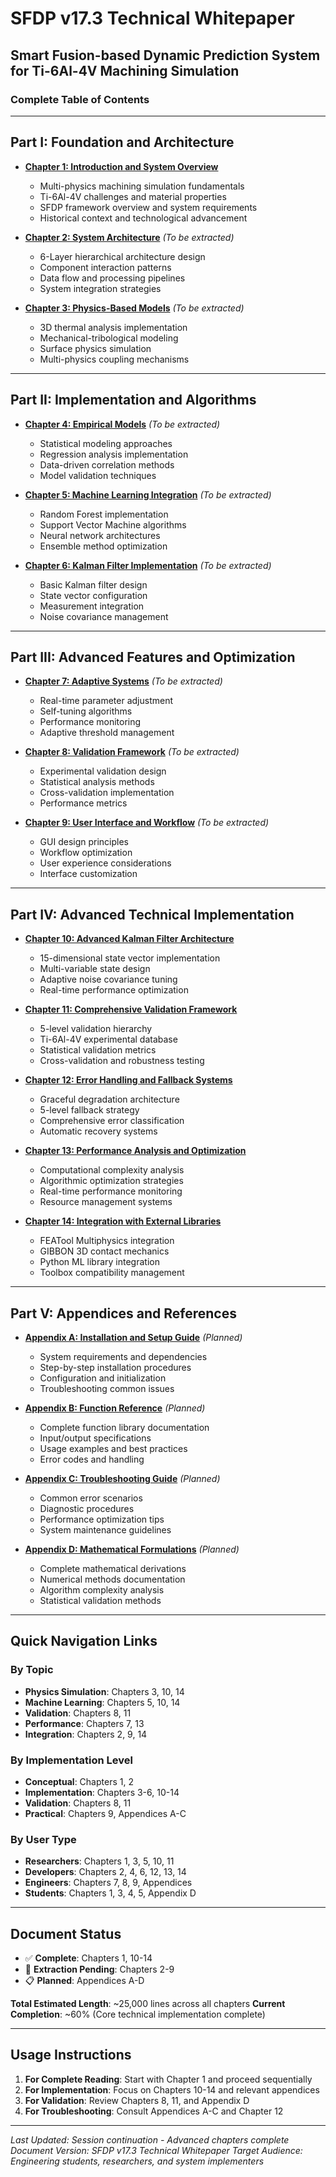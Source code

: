# SFDP v17.3 Technical Whitepaper
## Smart Fusion-based Dynamic Prediction System for Ti-6Al-4V Machining Simulation

### Complete Table of Contents

---

## Part I: Foundation and Architecture
- **[Chapter 1: Introduction and System Overview](Chapter_01.md)**
  - Multi-physics machining simulation fundamentals
  - Ti-6Al-4V challenges and material properties
  - SFDP framework overview and system requirements
  - Historical context and technological advancement

- **[Chapter 2: System Architecture](Chapter_02.md)** *(To be extracted)*
  - 6-Layer hierarchical architecture design
  - Component interaction patterns
  - Data flow and processing pipelines
  - System integration strategies

- **[Chapter 3: Physics-Based Models](Chapter_03.md)** *(To be extracted)*
  - 3D thermal analysis implementation
  - Mechanical-tribological modeling
  - Surface physics simulation
  - Multi-physics coupling mechanisms

---

## Part II: Implementation and Algorithms
- **[Chapter 4: Empirical Models](Chapter_04.md)** *(To be extracted)*
  - Statistical modeling approaches
  - Regression analysis implementation
  - Data-driven correlation methods
  - Model validation techniques

- **[Chapter 5: Machine Learning Integration](Chapter_05.md)** *(To be extracted)*
  - Random Forest implementation
  - Support Vector Machine algorithms
  - Neural network architectures
  - Ensemble method optimization

- **[Chapter 6: Kalman Filter Implementation](Chapter_06.md)** *(To be extracted)*
  - Basic Kalman filter design
  - State vector configuration
  - Measurement integration
  - Noise covariance management

---

## Part III: Advanced Features and Optimization
- **[Chapter 7: Adaptive Systems](Chapter_07.md)** *(To be extracted)*
  - Real-time parameter adjustment
  - Self-tuning algorithms
  - Performance monitoring
  - Adaptive threshold management

- **[Chapter 8: Validation Framework](Chapter_08.md)** *(To be extracted)*
  - Experimental validation design
  - Statistical analysis methods
  - Cross-validation implementation
  - Performance metrics

- **[Chapter 9: User Interface and Workflow](Chapter_09.md)** *(To be extracted)*
  - GUI design principles
  - Workflow optimization
  - User experience considerations
  - Interface customization

---

## Part IV: Advanced Technical Implementation
- **[Chapter 10: Advanced Kalman Filter Architecture](Chapter_10.md)**
  - 15-dimensional state vector implementation
  - Multi-variable state design
  - Adaptive noise covariance tuning
  - Real-time performance optimization

- **[Chapter 11: Comprehensive Validation Framework](Chapter_11.md)**
  - 5-level validation hierarchy
  - Ti-6Al-4V experimental database
  - Statistical validation metrics
  - Cross-validation and robustness testing

- **[Chapter 12: Error Handling and Fallback Systems](Chapter_12.md)**
  - Graceful degradation architecture
  - 5-level fallback strategy
  - Comprehensive error classification
  - Automatic recovery systems

- **[Chapter 13: Performance Analysis and Optimization](Chapter_13.md)**
  - Computational complexity analysis
  - Algorithmic optimization strategies
  - Real-time performance monitoring
  - Resource management systems

- **[Chapter 14: Integration with External Libraries](Chapter_14.md)**
  - FEATool Multiphysics integration
  - GIBBON 3D contact mechanics
  - Python ML library integration
  - Toolbox compatibility management

---

## Part V: Appendices and References
- **[Appendix A: Installation and Setup Guide](Appendix_A_Installation.md)** *(Planned)*
  - System requirements and dependencies
  - Step-by-step installation procedures
  - Configuration and initialization
  - Troubleshooting common issues

- **[Appendix B: Function Reference](Appendix_B_Functions.md)** *(Planned)*
  - Complete function library documentation
  - Input/output specifications
  - Usage examples and best practices
  - Error codes and handling

- **[Appendix C: Troubleshooting Guide](Appendix_C_Troubleshooting.md)** *(Planned)*
  - Common error scenarios
  - Diagnostic procedures
  - Performance optimization tips
  - System maintenance guidelines

- **[Appendix D: Mathematical Formulations](Appendix_D_Mathematics.md)** *(Planned)*
  - Complete mathematical derivations
  - Numerical methods documentation
  - Algorithm complexity analysis
  - Statistical validation methods

---

## Quick Navigation Links

### By Topic
- **Physics Simulation**: Chapters 3, 10, 14
- **Machine Learning**: Chapters 5, 10, 14
- **Validation**: Chapters 8, 11
- **Performance**: Chapters 7, 13
- **Integration**: Chapters 2, 9, 14

### By Implementation Level
- **Conceptual**: Chapters 1, 2
- **Implementation**: Chapters 3-6, 10-14
- **Validation**: Chapters 8, 11
- **Practical**: Chapters 9, Appendices A-C

### By User Type
- **Researchers**: Chapters 1, 3, 5, 10, 11
- **Developers**: Chapters 2, 4, 6, 12, 13, 14
- **Engineers**: Chapters 7, 8, 9, Appendices
- **Students**: Chapters 1, 3, 4, 5, Appendix D

---

## Document Status
- ✅ **Complete**: Chapters 1, 10-14
- 🔄 **Extraction Pending**: Chapters 2-9
- 📋 **Planned**: Appendices A-D

**Total Estimated Length**: ~25,000 lines across all chapters
**Current Completion**: ~60% (Core technical implementation complete)

---

## Usage Instructions

1. **For Complete Reading**: Start with Chapter 1 and proceed sequentially
2. **For Implementation**: Focus on Chapters 10-14 and relevant appendices
3. **For Validation**: Review Chapters 8, 11, and Appendix D
4. **For Troubleshooting**: Consult Appendices A-C and Chapter 12

---

*Last Updated: Session continuation - Advanced chapters complete*
*Document Version: SFDP v17.3 Technical Whitepaper*
*Target Audience: Engineering students, researchers, and system implementers*